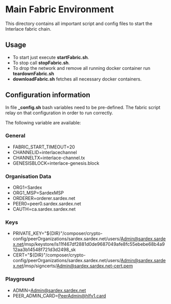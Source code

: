 # Main Fabric Environment

This directory contains all important script and config files to start the Interlace fabric chain.

## Usage

* To start just execute **startFabric.sh**.
* To stop call **stopFabric.sh**.
* To drop the network and remove all running docker container run **teardownFabric.sh**
* **downloadFabric.sh** fetches all necessary docker containers.

## Configuration information

In file **_config.sh** bash variables need to be pre-defined. The fabric script relay on that configuration in order to run correctly. 

The following variable are available:

### General

* FABRIC_START_TIMEOUT=20
* CHANNELID=interlacechannel
* CHANNELTX=interlace-channel.tx
* GENESISBLOCK=interlace-genesis.block

### Organisation Data

* ORG1=Sardex
* ORG1_MSP=SardexMSP
* ORDERER=orderer.sardex.net
* PEER0=peer0.sardex.sardex.net
* CAUTH=ca.sardex.sardex.net

### Keys

* PRIVATE_KEY="${DIR}"/composer/crypto-config/peerOrganizations/sardex.sardex.net/users/Admin@sardex.sardex.net/msp/keystore/ls11f467df2881d0de9687049afe8fc55ebebe68b4a912aa3b14548f721d3d2498_sk
* CERT="${DIR}"/composer/crypto-config/peerOrganizations/sardex.sardex.net/users/Admin@sardex.sardex.net/msp/signcerts/Admin@sardex.sardex.net-cert.pem

### Playground

* ADMIN=Admin@sardex.sardex.net
* PEER_ADMIN_CARD=PeerAdmin@hlfv1.card
